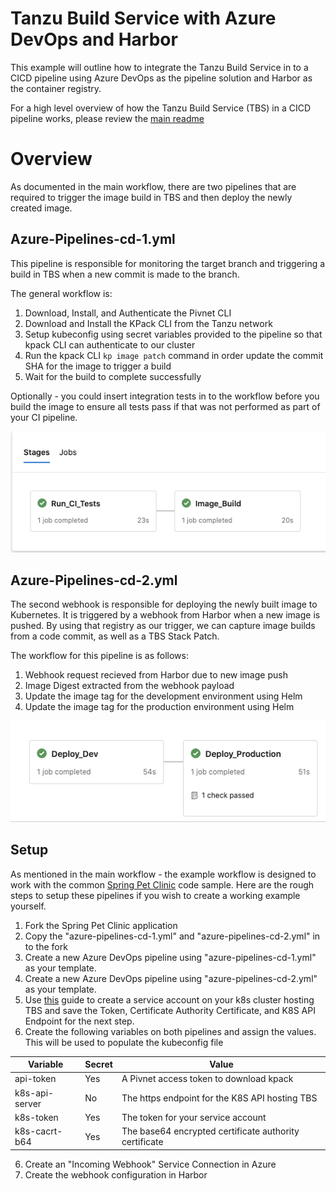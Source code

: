 # Tanzu Build Service with Azure DevOps and Harbor

This example will outline how to integrate the Tanzu Build Service in to a CICD pipeline using Azure DevOps as the pipeline solution and Harbor as the container registry.

For a high level overview of how the Tanzu Build Service (TBS) in a CICD pipeline works, please review the [main readme](https://github.com/ryan-a-baker/tanzu-build-service-cicd-examples/blob/master/readme.md)

# Overview

As documented in the main workflow, there are two pipelines that are required to trigger the image build in TBS and then deploy the newly created image.

## Azure-Pipelines-cd-1.yml

This pipeline is responsible for monitoring the target branch and triggering a build in TBS when a new commit is made to the branch.

The general workflow is:

1) Download, Install, and Authenticate the Pivnet CLI
2) Download and Install the KPack CLI from the Tanzu network
3) Setup kubeconfig using secret variables provided to the pipeline so that kpack CLI can authenticate to our cluster
3) Run the kpack CLI `kp image patch` command in order update the commit SHA for the image to trigger a build
4) Wait for the build to complete successfully

Optionally - you could insert integration tests in to the workflow before you build the image to ensure all tests pass if that was not performed as part of your CI pipeline.

![Pipeline #1](images/cd1.png)

## Azure-Pipelines-cd-2.yml

The second webhook is responsible for deploying the newly built image to Kubernetes.  It is triggered by a webhook from Harbor when a new image is pushed.  By using that registry as our trigger, we can capture image builds from a code commit, as well as a TBS Stack Patch.

The workflow for this pipeline is as follows:

1. Webhook request recieved from Harbor due to new image push
2. Image Digest extracted from the webhook payload
3. Update the image tag for the development environment using Helm
4. Update the image tag for the production environment using Helm

![Pipeline #2](images/cd2.png)

## Setup

As mentioned in the main workflow - the example workflow is designed to work with the common [Spring Pet Clinic](https://github.com/spring-projects/spring-petclinic) code sample.  Here are the rough steps to setup these pipelines if you wish to create a working example yourself.

1. Fork the Spring Pet Clinic application
2. Copy the "azure-pipelines-cd-1.yml" and "azure-pipelines-cd-2.yml" in to the fork
3. Create a new Azure DevOps pipeline using "azure-pipelines-cd-1.yml" as your template.
3. Create a new Azure DevOps pipeline using "azure-pipelines-cd-2.yml" as your template.
4. Use [this](https://ryanbaker.io/2021-07-26-svc-acct-kubectl/) guide to create a service account on your k8s cluster hosting TBS and save the Token, Certificate Authority Certificate, and K8S API Endpoint for the next step.
5. Create the following variables on both pipelines and assign the values.  This will be used to populate the kubeconfig file

| Variable | Secret | Value |
| -------- | ------ | ----- |
| api-token | Yes | A Pivnet access token to download kpack |
| k8s-api-server | No | The https endpoint for the K8S API hosting TBS |
| k8s-token | Yes | The token for your service account |
| k8s-cacrt-b64 | Yes | The base64 encrypted certificate authority certificate |

6.  Create an "Incoming Webhook"  Service Connection  in Azure 
7.  Create the webhook configuration in Harbor









